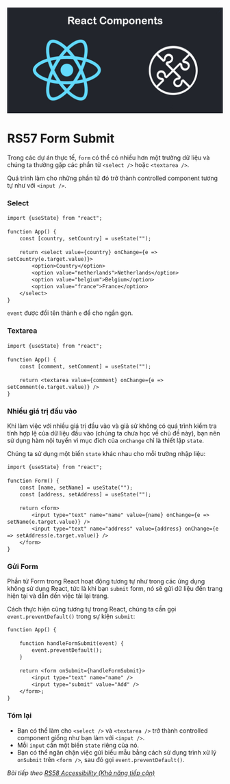 
![Create-HTML-1](images/components.jpg) 

# RS57 Form Submit

Trong các dự án thực tế, `form` có thể có nhiều hơn một trường dữ liệu và chúng ta thường gặp các phần tử `<select />` hoặc `<textarea />`.

Quá trình làm cho những phần tử đó trở thành controlled component tương tự như với `<input />`.

### Select

```
import {useState} from "react";

function App() {
    const [country, setCountry] = useState("");

    return <select value={country} onChange={e => setCountry(e.target.value)}>
        <option>Country</option>
        <option value="netherlands">Netherlands</option>
        <option value="belgium">Belgium</option>
        <option value="france">France</option>
    </select>
}
```

`event` được đổi tên thành `e` để cho ngắn gọn.

### Textarea

```
import {useState} from "react";

function App() {
    const [comment, setComment] = useState("");

    return <textarea value={comment} onChange={e => setComment(e.target.value)} />
}
```

### Nhiều giá trị đầu vào

Khi làm việc với nhiều giá trị đầu vào và giả sử không có quá trình kiểm tra tính hợp lệ của dữ liệu đầu vào (chúng ta chưa học về chủ đề này), bạn nên sử dụng hàm nội tuyến vì mục đích của `onChange` chỉ là thiết lập `state`.

Chúng ta sử dụng một biến `state` khác nhau cho mỗi trường nhập liệu:

```
import {useState} from "react";

function Form() {
    const [name, setName] = useState("");
    const [address, setAddress] = useState("");

    return <form>
        <input type="text" name="name" value={name} onChange={e => setName(e.target.value)} />
        <input type="text" name="address" value={address} onChange={e => setAddress(e.target.value)} />
    </form>
}
```

### Gửi Form

Phần tử Form trong React hoạt động tương tự như trong các ứng dụng không sử dụng React, tức là khi bạn `submit` form, nó sẽ gửi dữ liệu đến trang hiện tại và dẫn đến việc tải lại trang.

Cách thực hiện cũng tương tự trong React, chúng ta cần gọi `event.preventDefault()` trong sự kiện `submit`:

```
function App() {

    function handleFormSubmit(event) {
        event.preventDefault();
    }

    return <form onSubmit={handleFormSubmit}>
        <input type="text" name="name" />
        <input type="submit" value="Add" />
    </form>;
}
```

### Tóm lại

- Bạn có thể làm cho `<select />` và `<textarea />` trở thành controlled component giống như bạn làm với `<input />`.
- Mỗi `input` cần một biến `state` riêng của nó.
- Bạn có thể ngăn chặn việc gửi biểu mẫu bằng cách sử dụng trình xử lý `onSubmit` trên `<form />`, sau đó gọi `event.preventDefault()`.

*Bài tiếp theo [RS58 Accessibility (Khả năng tiếp cận)](/lesson/session/session_058_accessibility.md)*